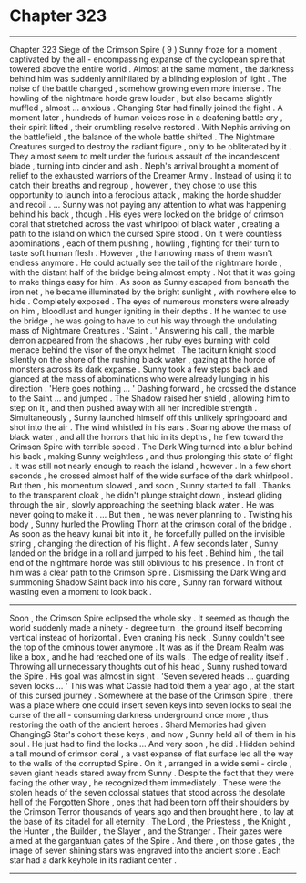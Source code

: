 
# Chapter 323


---

Chapter 323 Siege of the Crimson Spire ( 9 )
Sunny froze for a moment , captivated by the all - encompassing expanse of the cyclopean spire that towered above the entire world .
Almost at the same moment , the darkness behind him was suddenly annihilated by a blinding explosion of light . The noise of the battle changed , somehow growing even more intense . The howling of the nightmare horde grew louder , but also became slightly muffled , almost … anxious .
Changing Star had finally joined the fight .
A moment later , hundreds of human voices rose in a deafening battle cry , their spirit lifted , their crumbling resolve restored . With Nephis arriving on the battlefield , the balance of the whole battle shifted . The Nightmare Creatures surged to destroy the radiant figure , only to be obliterated by it . They almost seem to melt under the furious assault of the incandescent blade , turning into cinder and ash .
Neph's arrival brought a moment of relief to the exhausted warriors of the Dreamer Army . Instead of using it to catch their breaths and regroup , however , they chose to use this opportunity to launch into a ferocious attack , making the horde shudder and recoil .
… Sunny was not paying any attention to what was happening behind his back , though . His eyes were locked on the bridge of crimson coral that stretched across the vast whirlpool of black water , creating a path to the island on which the cursed Spire stood .
On it were countless abominations , each of them pushing , howling , fighting for their turn to taste soft human flesh .
However , the harrowing mass of them wasn't endless anymore . He could actually see the tail of the nightmare horde , with the distant half of the bridge being almost empty .
Not that it was going to make things easy for him . As soon as Sunny escaped from beneath the iron net , he became illuminated by the bright sunlight , with nowhere else to hide . Completely exposed .
The eyes of numerous monsters were already on him , bloodlust and hunger igniting in their depths . If he wanted to use the bridge , he was going to have to cut his way through the undulating mass of Nightmare Creatures .
'Saint . '
Answering his call , the marble demon appeared from the shadows , her ruby eyes burning with cold menace behind the visor of the onyx helmet . The taciturn knight stood silently on the shore of the rushing black water , gazing at the horde of monsters across its dark expanse .
Sunny took a few steps back and glanced at the mass of abominations who were already lunging in his direction .
'Here goes nothing … '
Dashing forward , he crossed the distance to the Saint … and jumped .
The Shadow raised her shield , allowing him to step on it , and then pushed away with all her incredible strength . Simultaneously , Sunny launched himself off this unlikely springboard and shot into the air .
The wind whistled in his ears .
Soaring above the mass of black water , and all the horrors that hid in its depths , he flew toward the Crimson Spire with terrible speed . The Dark Wing turned into a blur behind his back , making Sunny weightless , and thus prolonging this state of flight .
It was still not nearly enough to reach the island , however .
In a few short seconds , he crossed almost half of the wide surface of the dark whirlpool . But then , his momentum slowed , and soon , Sunny started to fall . Thanks to the transparent cloak , he didn't plunge straight down , instead gliding through the air , slowly approaching the seething black water .
He was never going to make it .
… But then , he was never planning to .
Twisting his body , Sunny hurled the Prowling Thorn at the crimson coral of the bridge . As soon as the heavy kunai bit into it , he forcefully pulled on the invisible string , changing the direction of his flight .
A few seconds later , Sunny landed on the bridge in a roll and jumped to his feet . Behind him , the tail end of the nightmare horde was still oblivious to his presence .
In front of him was a clear path to the Crimson Spire .
Dismissing the Dark Wing and summoning Shadow Saint back into his core , Sunny ran forward without wasting even a moment to look back .
***
Soon , the Crimson Spire eclipsed the whole sky . It seemed as though the world suddenly made a ninety - degree turn , the ground itself becoming vertical instead of horizontal . Even craning his neck , Sunny couldn't see the top of the ominous tower anymore .
It was as if the Dream Realm was like a box , and he had reached one of its walls . The edge of reality itself .
Throwing all unnecessary thoughts out of his head , Sunny rushed toward the Spire . His goal was almost in sight .
'Seven severed heads … guarding seven locks … '
This was what Cassie had told them a year ago , at the start of this cursed journey . Somewhere at the base of the Crimson Spire , there was a place where one could insert seven keys into seven locks to seal the curse of the all - consuming darkness underground once more , thus restoring the oath of the ancient heroes .
Shard Memories had given ChangingS Star's cohort these keys , and now , Sunny held all of them in his soul .
He just had to find the locks …
And very soon , he did .
Hidden behind a tall mound of crimson coral , a vast expanse of flat surface led all the way to the walls of the corrupted Spire . On it , arranged in a wide semi - circle , seven giant heads stared away from Sunny .
Despite the fact that they were facing the other way , he recognized them immediately .
These were the stolen heads of the seven colossal statues that stood across the desolate hell of the Forgotten Shore , ones that had been torn off their shoulders by the Crimson Terror thousands of years ago and then brought here , to lay at the base of its citadel for all eternity .
The Lord , the Priestess , the Knight , the Hunter , the Builder , the Slayer , and the Stranger .
Their gazes were aimed at the gargantuan gates of the Spire .
And there , on those gates , the image of seven shining stars was engraved into the ancient stone .
Each star had a dark keyhole in its radiant center .

---

